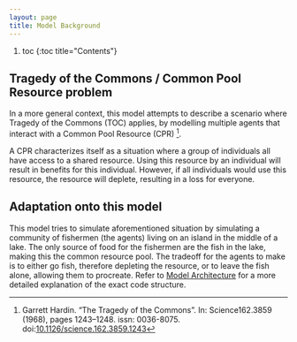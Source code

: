 ```yaml
---
layout: page
title: Model Background
---
```


1. toc
{:toc title="Contents"}

## Tragedy of the Commons / Common Pool Resource problem
In a more general context, this model attempts to describe a scenario where Tragedy of the Commons (TOC) applies, by modelling multiple agents that interact with a Common Pool Resource (CPR) [^1].

A CPR characterizes itself as a situation where a group of individuals all have access to a shared resource. Using this resource by an individual will result in benefits for this individual. However, if all individuals would use this resource, the resource will deplete, resulting in a loss for everyone. 

## Adaptation onto this model
This model tries to simulate aforementioned situation by simulating a community of fishermen (the agents) living on an island in the middle of a lake. The only source of food for the fishermen are the fish in the lake, making this the common resource pool. The tradeoff for the agents to make is to either go fish, therefore depleting the resource, or to leave the fish alone, allowing them to procreate. Refer to [Model Architecture](/D28-Tragedy_of_the_Commons/pages/architecture/) for a more detailed explanation of the exact code structure.

[^1]: Garrett Hardin. “The Tragedy of the Commons”. In: Science162.3859 (1968), pages 1243–1248. issn: 0036-8075. doi:[10.1126/science.162.3859.1243](https://doi.org/10.1126/science.162.3859.1243)